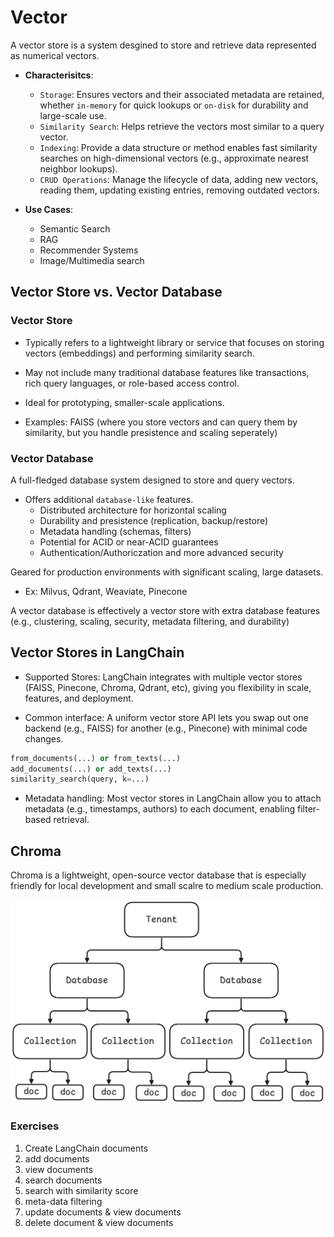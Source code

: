 # Vector
A vector store is a system desgined to store and retrieve data represented as numerical vectors. 

- **Characterisitcs**:
    - `Storage`: Ensures vectors and their associated metadata are retained, whether `in-memory` for quick lookups or `on-disk` for durability and large-scale use.
    - `Similarity Search`: Helps retrieve the vectors most similar to a query vector.
    - `Indexing`: Provide a data structure or method enables fast similarity searches on high-dimensional vectors (e.g., approximate nearest neighbor lookups).
    - `CRUD Operations`: Manage the lifecycle of data, adding new vectors, reading them, updating existing entries, removing outdated vectors.

- **Use Cases**:
    - Semantic Search
    - RAG
    - Recommender Systems
    - Image/Multimedia search



## Vector Store vs. Vector Database

### Vector Store

- Typically refers to a lightweight library or service that focuses on storing vectors (embeddings) and performing similarity search.

- May not include many traditional database features like transactions, rich query languages, or role-based access control.

- Ideal for prototyping, smaller-scale applications. 

- Examples: FAISS (where you store vectors and can query them by similarity, but you handle presistence and scaling seperately)

### Vector Database
A full-fledged database system designed to store and query vectors.

- Offers additional `database-like` features.
    - Distributed architecture for horizontal scaling
    - Durability and presistence (replication, backup/restore)
    - Metadata handling (schemas, filters)
    - Potential for ACID or near-ACID guarantees
    - Authentication/Authoriczation and more advanced security

Geared for production environments with significant scaling, large datasets.
- Ex: Milvus, Qdrant, Weaviate, Pinecone

A vector database is effectively a vector store with extra database features (e.g., clustering, scaling, security, metadata filtering, and durability)

## Vector Stores in LangChain
- Supported Stores: LangChain integrates with multiple vector stores (FAISS, Pinecone, Chroma, Qdrant, etc), giving you flexibility in scale, features, and deployment.

- Common interface: A uniform vector store API lets you swap out one backend (e.g., FAISS) for another (e.g., Pinecone) with minimal code changes.

```py
from_documents(...) or from_texts(...)
add_documents(...) or add_texts(...)
similarity_search(query, k=...)
```


- Metadata handling: Most vector stores in LangChain allow you to attach metadata (e.g., timestamps, authors) to each document, enabling filter-based retrieval.



## Chroma
Chroma is a lightweight, open-source vector database that is especially friendly for local development and small scalre to medium scale production. 

![](../assets/11.1-chroma-hierarchy.png)

### Exercises

1. Create LangChain documents
2. add documents
3. view documents
4. search documents
5. search with similarity score
6. meta-data filtering
7. update documents & view documents
8. delete document & view documents

